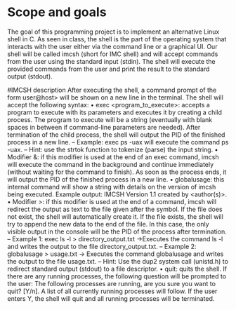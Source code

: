 # Scope and goals
The goal of this programming project is to implement an alternative Linux shell in C. As seen in class,
the shell is the part of the operating system that interacts with the user either via the command line or a
graphical UI. Our shell will be called imcsh (short for IMC shell) and will accept commands from the user
using the standard input (stdin). The shell will execute the provided commands from the user and print the
result to the standard output (stdout).

#IMCSH description
After executing the shell, a command prompt of the form user@host> will be shown on a new line in the
terminal. The shell will accept the following syntax:
• exec <program_to_execute>: accepts a program to execute with its parameters and executes it by
creating a child process. The program to execute will be a string (eventually with blank spaces in
between if command-line parameters are needed). After termination of the child process, the shell will
output the PID of the finished process in a new line.
– Example: exec ps -uax will execute the command ps -uax.
– Hint: use the strtok function to tokenize (parse) the input string.
• Modifier &: if this modifier is used at the end of an exec command, imcsh will execute the command
in the background and continue immediately (without waiting for the command to finish). As soon as
the process ends, it will output the PID of the finished process in a new line.
• globalusage: this internal command will show a string with details on the version of imcsh being
executed. Example output: IMCSH Version 1.1 created by <author(s)>.
• Modifier >: if this modifier is used at the end of a command, imcsh will redirect the output as text to
the file given after the symbol. If the file does not exist, the shell will automatically create it. If the
file exists, the shell will try to append the new data to the end of the file. In this case, the only visible
output in the console will be the PID of the process after termination.
– Example 1: exec ls -l > directory_output.txt →Executes the command ls -l and writes
the output to the file directory_output.txt.
– Example 2: globalusage > usage.txt → Executes the command globalusage and writes the
output to the file usage.txt.
– Hint: Use the dup2 system call (unistd.h) to redirect standard output (stdout) to a file descriptor.
• quit: quits the shell. If there are any running processes, the following question will be prompted to the
user: The following processes are running, are you sure you want to quit? [Y/n]. A
list of all currently running processes will follow. If the user enters Y, the shell will quit and all running
processes will be terminated.
